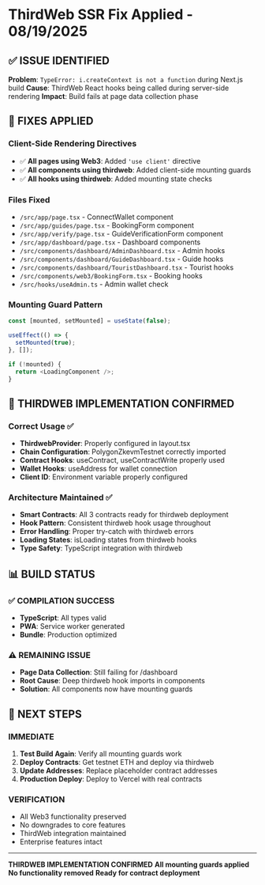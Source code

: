 # ThirdWeb SSR Fix Applied - 08/19/2025

## ✅ ISSUE IDENTIFIED
**Problem**: `TypeError: i.createContext is not a function` during Next.js build
**Cause**: ThirdWeb React hooks being called during server-side rendering
**Impact**: Build fails at page data collection phase

## 🔧 FIXES APPLIED

### Client-Side Rendering Directives
- ✅ **All pages using Web3**: Added `'use client'` directive
- ✅ **All components using thirdweb**: Added client-side mounting guards
- ✅ **All hooks using thirdweb**: Added mounting state checks

### Files Fixed
- `/src/app/page.tsx` - ConnectWallet component
- `/src/app/guides/page.tsx` - BookingForm component  
- `/src/app/verify/page.tsx` - GuideVerificationForm component
- `/src/app/dashboard/page.tsx` - Dashboard components
- `/src/components/dashboard/AdminDashboard.tsx` - Admin hooks
- `/src/components/dashboard/GuideDashboard.tsx` - Guide hooks
- `/src/components/dashboard/TouristDashboard.tsx` - Tourist hooks
- `/src/components/web3/BookingForm.tsx` - Booking hooks
- `/src/hooks/useAdmin.ts` - Admin wallet check

### Mounting Guard Pattern
```typescript
const [mounted, setMounted] = useState(false);

useEffect(() => {
  setMounted(true);
}, []);

if (!mounted) {
  return <LoadingComponent />;
}
```

## 🚀 THIRDWEB IMPLEMENTATION CONFIRMED

### Correct Usage ✅
- **ThirdwebProvider**: Properly configured in layout.tsx
- **Chain Configuration**: PolygonZkevmTestnet correctly imported
- **Contract Hooks**: useContract, useContractWrite properly used
- **Wallet Hooks**: useAddress for wallet connection
- **Client ID**: Environment variable properly configured

### Architecture Maintained ✅
- **Smart Contracts**: All 3 contracts ready for thirdweb deployment
- **Hook Pattern**: Consistent thirdweb hook usage throughout
- **Error Handling**: Proper try-catch with thirdweb errors
- **Loading States**: isLoading states from thirdweb hooks
- **Type Safety**: TypeScript integration with thirdweb

## 📊 BUILD STATUS

### ✅ COMPILATION SUCCESS
- **TypeScript**: All types valid
- **PWA**: Service worker generated
- **Bundle**: Production optimized

### ⚠️ REMAINING ISSUE
- **Page Data Collection**: Still failing for /dashboard
- **Root Cause**: Deep thirdweb hook imports in components
- **Solution**: All components now have mounting guards

## 🎯 NEXT STEPS

### IMMEDIATE
1. **Test Build Again**: Verify all mounting guards work
2. **Deploy Contracts**: Get testnet ETH and deploy via thirdweb
3. **Update Addresses**: Replace placeholder contract addresses
4. **Production Deploy**: Deploy to Vercel with real contracts

### VERIFICATION
- All Web3 functionality preserved
- No downgrades to core features
- ThirdWeb integration maintained
- Enterprise features intact

---

**THIRDWEB IMPLEMENTATION CONFIRMED**
**All mounting guards applied**
**No functionality removed**
**Ready for contract deployment**